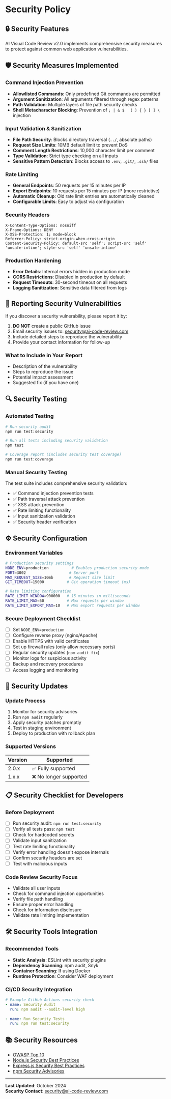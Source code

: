 # Security Policy

## 🔒 Security Features

AI Visual Code Review v2.0 implements comprehensive security measures to protect against common web application vulnerabilities.

## 🛡️ Security Measures Implemented

### Command Injection Prevention
- **Allowlisted Commands**: Only predefined Git commands are permitted
- **Argument Sanitization**: All arguments filtered through regex patterns
- **Path Validation**: Multiple layers of file path security checks
- **Shell Metacharacter Blocking**: Prevention of `; | & $ ` ` ( ) { } [ ] \` injection

### Input Validation & Sanitization
- **File Path Security**: Blocks directory traversal (`../`, absolute paths)
- **Request Size Limits**: 10MB default limit to prevent DoS
- **Comment Length Restrictions**: 10,000 character limit per comment
- **Type Validation**: Strict type checking on all inputs
- **Sensitive Pattern Detection**: Blocks access to `.env`, `.git/`, `.ssh/` files

### Rate Limiting
- **General Endpoints**: 50 requests per 15 minutes per IP
- **Export Endpoints**: 10 requests per 15 minutes per IP (more restrictive)
- **Automatic Cleanup**: Old rate limit entries are automatically cleaned
- **Configurable Limits**: Easy to adjust via configuration

### Security Headers
```http
X-Content-Type-Options: nosniff
X-Frame-Options: DENY
X-XSS-Protection: 1; mode=block
Referrer-Policy: strict-origin-when-cross-origin
Content-Security-Policy: default-src 'self'; script-src 'self' 'unsafe-inline'; style-src 'self' 'unsafe-inline'
```

### Production Hardening
- **Error Details**: Internal errors hidden in production mode
- **CORS Restrictions**: Disabled in production by default
- **Request Timeouts**: 30-second timeout on all requests
- **Logging Sanitization**: Sensitive data filtered from logs

## 🚨 Reporting Security Vulnerabilities

If you discover a security vulnerability, please report it by:

1. **DO NOT** create a public GitHub issue
2. Email security issues to: security@ai-code-review.com
3. Include detailed steps to reproduce the vulnerability
4. Provide your contact information for follow-up

### What to Include in Your Report
- Description of the vulnerability
- Steps to reproduce the issue
- Potential impact assessment
- Suggested fix (if you have one)

## 🔍 Security Testing

### Automated Testing
```bash
# Run security audit
npm run test:security

# Run all tests including security validation
npm test

# Coverage report (includes security test coverage)
npm run test:coverage
```

### Manual Security Testing
The test suite includes comprehensive security validation:
- ✅ Command injection prevention tests
- ✅ Path traversal attack prevention
- ✅ XSS attack prevention
- ✅ Rate limiting functionality
- ✅ Input sanitization validation
- ✅ Security header verification

## ⚙️ Security Configuration

### Environment Variables
```bash
# Production security settings
NODE_ENV=production          # Enables production security mode
PORT=3002                   # Server port
MAX_REQUEST_SIZE=10mb       # Request size limit
GIT_TIMEOUT=15000          # Git operation timeout (ms)

# Rate limiting configuration
RATE_LIMIT_WINDOW=900000   # 15 minutes in milliseconds
RATE_LIMIT_MAX=50          # Max requests per window
RATE_LIMIT_EXPORT_MAX=10   # Max export requests per window
```

### Secure Deployment Checklist
- [ ] Set `NODE_ENV=production`
- [ ] Configure reverse proxy (nginx/Apache)
- [ ] Enable HTTPS with valid certificates
- [ ] Set up firewall rules (only allow necessary ports)
- [ ] Regular security updates (`npm audit fix`)
- [ ] Monitor logs for suspicious activity
- [ ] Backup and recovery procedures
- [ ] Access logging and monitoring

## 🔄 Security Updates

### Update Process
1. Monitor for security advisories
2. Run `npm audit` regularly
3. Apply security patches promptly
4. Test in staging environment
5. Deploy to production with rollback plan

### Supported Versions
| Version | Supported          |
| ------- | ------------------ |
| 2.0.x   | ✅ Fully supported |
| 1.x.x   | ❌ No longer supported |

## 📋 Security Checklist for Developers

### Before Deployment
- [ ] Run security audit: `npm run test:security`
- [ ] Verify all tests pass: `npm test`
- [ ] Check for hardcoded secrets
- [ ] Validate input sanitization
- [ ] Test rate limiting functionality
- [ ] Verify error handling doesn't expose internals
- [ ] Confirm security headers are set
- [ ] Test with malicious inputs

### Code Review Security Focus
- Validate all user inputs
- Check for command injection opportunities
- Verify file path handling
- Ensure proper error handling
- Check for information disclosure
- Validate rate limiting implementation

## 🛠️ Security Tools Integration

### Recommended Tools
- **Static Analysis**: ESLint with security plugins
- **Dependency Scanning**: npm audit, Snyk
- **Container Scanning**: If using Docker
- **Runtime Protection**: Consider WAF deployment

### CI/CD Security Integration
```yaml
# Example GitHub Actions security check
- name: Security Audit
  run: npm audit --audit-level high
  
- name: Run Security Tests
  run: npm run test:security
```

## 📚 Security Resources

- [OWASP Top 10](https://owasp.org/www-project-top-ten/)
- [Node.js Security Best Practices](https://nodejs.org/en/docs/guides/security/)
- [Express.js Security Best Practices](https://expressjs.com/en/advanced/best-practice-security.html)
- [npm Security Advisories](https://www.npmjs.com/advisories)

---

**Last Updated**: October 2024  
**Security Contact**: security@ai-code-review.com
